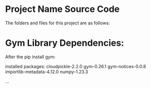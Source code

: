 # Project Name Source Code

The folders and files for this project are as follows:

# Gym Library Dependencies:
After the pip install gym:

installed packages: cloudpickle-2.2.0 gym-0.26.1 gym-notices-0.0.8 importlib-metadata-4.12.0 numpy-1.23.3

...
